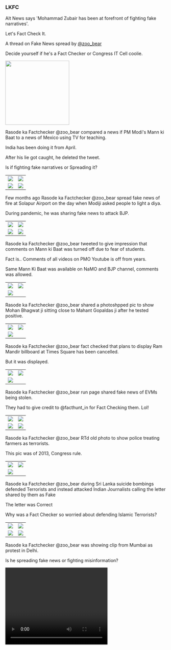 ### LKFC

Alt News says 'Mohammad Zubair has been at forefront of fighting fake narratives'.

Let's Fact Check It.

A thread on Fake News spread by [@zoo_bear](https://twitter.com/zoo_bear)

Decide yourself if he's a Fact Checker or Congress IT Cell coolie.

<img src="./img/Screenshot_20240216_171605.png" height=200px>

Rasode ka Factchecker @zoo_bear
 compared a news if PM Modi's Mann ki Baat to a news of Mexico using TV for teaching.

India has been doing it from April.

After his lie got caught, he deleted the tweet.

Is if fighting fake narratives or Spreading it?
<table>
    <tr>
        <td>
        <img src="./img/twitterEhPn5h5UcAE4kgK.jpg">
        </td>
        <td>
        <img src="./img/twitterEhPn5vPVkAY5ery.jpg">
        </td>
    </tr>
    <tr>
        <td>
        <img src="./img/twitterEhPn56fU4AIO53L.jpg">
        </td>
        <td>
        <img src="./img/twitterEhPn6GgU8AEgiUg.jpg">
        </td>
    </tr>
</table>


Few months ago Rasode ka Factchecker @zoo_bear
 spread fake news of fire at Solapur Airport on the day when Modiji asked people to light a diya.

During pandemic, he was sharing fake news to attack BJP.

<table>
    <tr>
        <td>
            <img src="./img/twitterEhPn6mlVgAAHhea.jpg">
        </td>
        <td>
            <img src="./img/EhPn60aVgAUgeJu.jpg">
        </td>
    </tr>
    <tr>
        <td>
            <img src="./img/EhPn7CuUcAIiGd2.jpg">
        </td>
        <td>
            <img src="./img/EhPn7R2U8AI8tqr.jpg">
        </td>
    </tr>
</table>

Rasode ka Factchecker @zoo_bear
tweeted to give impression that comments on Mann ki Baat was turned off due to fear of students.

Fact is.. Comments of all videos on PMO Youtube is off from years.

Same Mann Ki Baat was available on NaMO and BJP channel, comments was allowed.

<table width="75%">
    <tr>
        <td>
            <img src="./img/EhPn7rUU0AEiW6S.jpg">
        </td>
        <td>
            <img src="./img/EhPn79rVkAAerXN.jpg">
        </td>
    </tr>
    <tr> 
        <td colspan="2">
            <img src="./img/EhPn7R2U8AI8tqr.jpg">
        </td>
    </tr>
</table>

Rasode ka Factchecker @zoo_bear
shared a photoshpped pic to show Mohan Bhagwat ji sitting close to Mahant Gopaldas ji after he tested positive.

<table width="75%">
    <tr>
        <td>
            <img src="./img/EhPn8lGUMAAB4l7.jpg">
        </td>
        <td>
            <img src="./img/EhPn79rVkAAerXN.jpg">
        </td>
    </tr>
    <tr>
        <td colspan="2">
            <img src="./img/EhPn7R2U8AI8tqr.jpg">
        </td>
    </tr>
</table>

Rasode ka Factchecker @zoo_bear
 fact checked that plans to display Ram Mandir billboard at Times Square has been cancelled.

But it was displayed.

<table width="75%">
    <tr>
        <td>
            <img src="./img/EhPn9ahU8AEtCD-.jpg">
        </td>
        <td>
            <img src="./img/EhPn9qCVgAE5-Sd.jpg">
        </td>
    </tr>
    <tr>
        <td colspan="2">
            <img src="./img/EhPn7R2U8AI8tqr.jpg">
        </td>
    </tr>
</table>


Rasode ka Factchecker @zoo_bear
run page shared fake news of EVMs being stolen.

They had to give credit to @facthunt_in
for Fact Checking them. Lol!

<table width="75%">
    <tr>
        <td>
            <img src="./img/EhPn-RnVoAAAq-e.jpg">
        </td>
        <td>
            <img src="./img/EhPn-c_UwAAK1Ix.jpg">
        </td>
    </tr>
    <tr>
        <td>
            <img src="./img/EhPn-qZUMAEkwuf.jpg">
        </td>
        <td>
            <img src="./img/EhPn7R2U8AI8tqr.jpg">
        </td>
    </tr>
</table>

Rasode ka Factchecker @zoo_bear
RTd old photo to show police treating farmers as terrorists.

This pic was of 2013, Congress rule.

<table width="75%">
    <tr>
        <td>
            <img src="./img/EhPn_ZwU8AE1fw3.jpg">
        </td>
        <td>
            <img src="./img/EhPn_otVoAAdHL4.jpg">
        </td>
    </tr>
    <tr>
         <td colspan="2">
            <img src="./img/EhPn7R2U8AI8tqr.jpg">
        </td>
    </tr>
</table>

Rasode ka Factchecker @zoo_bear
during Sri Lanka suicide bombings defended Terrorists and instead attacked Indian Journalists calling the letter shared by them as Fake

The letter was Correct

Why was a Fact Checker so worried about defending Islamic Terrorists?

<table width="75%">
    <tr>
        <td>
            <img src="./img/EhPpGItVgAE1nrL.jpg">
        </td>
        <td>
            <img src="./img/EhPpGXdVoAAGA8h.jpg">
        </td>
    </tr>
    <tr>
        <td>
            <img src="./img/EhPpGlyUMAAiOOF.jpg">
        </td>
        <td>
            <img src="./img/EhPpG7MU0AAeLDo.jpg">
        </td>
    </tr>
</table>


Rasode ka Factchecker @zoo_bear
was showing clip from Mumbai as protest in Delhi.

Is he spreading fake news or fighting misinformation?

<table width="75%">
    <tr>
        <video width="320" height="240" controls>
            <source src="./videos/SaveTwitter.Net_1137065304050130944\(480p\).mp4" type="video/mp4">
            Your browser does not support the video tag.
        </video>
    </tr>
</table>